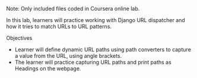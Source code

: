 Note: Only included files coded in Coursera online lab.

In this lab, learners will practice working with Django URL dispatcher and how it tries to match URLs to URL patterns.

Objectives

- Learner will define dynamic URL paths using path converters to capture a value from the URL, using angle brackets.
- The learner will practice capturing URL paths and print paths as Headings on the webpage.
